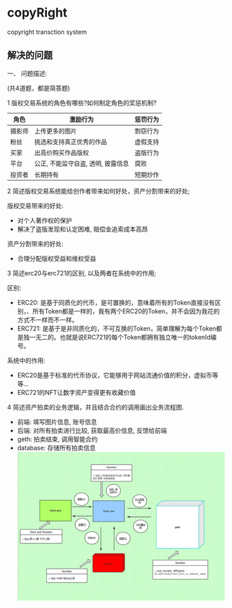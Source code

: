 
# copyRight

copyright transction system

## 解决的问题

一、 问题描述:

(共4道题，都是简答题)

1 版权交易系统的角色有哪些?如何制定角色的奖惩机制?

角色 | 激励行为  | 惩罚行为|
|-- |-- | --|
|摄影师 | 上传更多的图片| 剽窃行为|
|粉丝 | 挑选和支持真正优秀的作品 | 虚假支持|
|买家 | 出高价购买作品版权| 盗版行为|
|平台 | 公正, 不能监守自盗, 透明, 披露信息| 腐败|
| 投资者| 长期持有| 短期炒作|

2 简述版权交易系统能给创作者带来如何好处，资产分割带来的好处;

版权交易带来的好处:  

- 对个人著作权的保护
- 解决了盗版发现和认定困难, 赔偿金追索成本高昂

资产分割带来的好处:

- 合理分配版权受益和维权受益

3 简述erc20与erc721的区别, 以及两者在系统中的作用;

区别:

- ERC20: 是基于同质化的代币，是可置换的，意味着所有的Token直接没有区别，、所有Token都是一样的，我有两个ERC20的Token，并不会因为我花的方式不一样而不一样。
- ERC721: 是基于是非同质化的，不可互换的Token，简单理解为每个Token都是独一无二的。也就是说ERC721的每个Token都拥有独立唯一的tokenId编号。

系统中的作用:

- ERC20是基于标准的代币协议，它能够用于网站流通价值的积分，虚拟币等等...
- ERC721的NFT让数字资产变得更有收藏价值

4 简述资产拍卖的业务逻辑，并且结合合约的调用画出业务流程图.

- 前端: 填写图片信息, 账号信息
- 后端: 对所有拍卖进行比较, 获取最高价信息, 反馈给前端
- geth: 拍卖结束, 调用智能合约
- database: 存储所有拍卖信息
![copyright_transaction_system](./images/auction.PNG?x-oss-process=image/watermark,type_ZmFuZ3poZW5naGVpdGk,shadow_10,text_aHR0cHM6Ly9ibG9nLmNzZG4ubmV0L3FxXzM2NjUyNTE3,size_16,color_FFFFFF,t_70)
